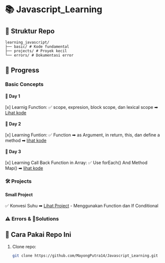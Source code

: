 # 📚 Javascript_Learning

## 📂 Struktur Repo
``` 
learning_javascript/
├── basic/ # Kode fundamental
├── projects/ # Proyek kecil
└── errors/ # Dokumentasi error
```

## 🔹 Progress  
### Basic Concepts 
#### 📝 Day 1  
[x] Learnig Function:
✅ scope, expresion, block scope, dan lexical scope ➡ [Lihat kode](basics/function_scope.js)  
#### 📝 Day 2
[x] Learning Funtion:
✅  Function ➡ as Argument, in return, this, dan define a method ➡ [lihat kode](basics/function_as_argumnet.js)
#### 📝 Day 3
[x] Learning Call Back Function in Array:
✅  Use forEach() And Method Map() ➡ [lihat kode](basics/callBackFunction.js)


### 🛠️ Projects
#### Small Project  
✅ Konvesi Suhu ➡ [Lihat Project](projects/konversi_suhu.js)
    - Menggunakan Function dan If Conditional


### ⚠️ Errors & 📔Solutions  


## 🚀 Cara Pakai Repo Ini  
1. Clone repo:  
   ```bash
   git clone https://github.com/MayongPutra14/Javascript_Learning.git




   